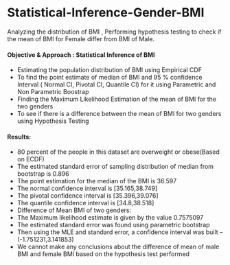 # Statistical-Inference-Gender-BMI
 Analyzing the distribution of BMI , Performing hypothesis testing to check if the mean of BMI for Female differ from BMI of Male.
 
 
 #### Objective & Approach : Statistical Inference of BMI 
 * Estimating the population distribution of BMI using Empirical CDF
 * To find the point estimate of median of BMI and 95 % confidence Interval ( Normal CI, Pivotal CI, Quantile CI) for it using Parametric and Non Parametric Boostrap
 * Finding the Maximum Likelihood Estimation of the mean of BMI for the two genders 
 * To see if there is a difference between the mean of BMI for two genders using Hypothesis Testing
 
 
 #### Results:
 * 80 percent of the people in this dataset are overweight or obese(Based on ECDF)
 * The estimated standard error of sampling distribution of median from bootstrap is 0.896
 * The point estimation for the median of the BMI is 36.597
 * The normal confidence interval is [35.165,38.749]
 * The pivotal confidence interval is [35.396,39.076]
 * The quantile confidence interval is [34.8,38.518]
 * Difference of Mean BMI of two genders:
 * The Maximum likelihood estimate is given by the value 0.7575097
 * The estimated standard error was found using parametric bootstrap
 * Then using the MLE and standard error, a confidence interval was built – (-1.751231,3.141853)
 * We cannot make any conclusions about the difference of mean of male BMI and female BMI based on the hypothesis test performed
